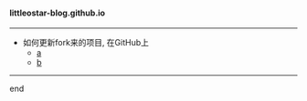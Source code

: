 #### littleostar-blog.github.io

---


- 如何更新fork来的项目, 在GitHub上
  - [a](https://www.sitepoint.com/quick-tip-sync-your-fork-with-the-original-without-the-cli/)
  - [b](https://github.com/isaacs/github/issues/1122)

---

end
